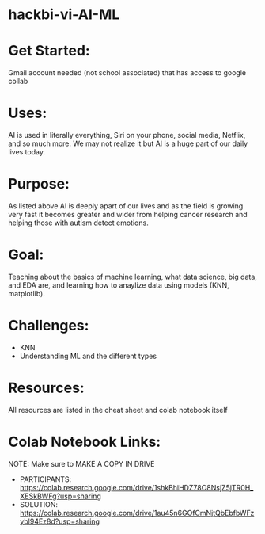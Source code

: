 # hackbi-vi-AI-ML

# Get Started:
Gmail account needed (not school associated) that has access to google collab

# Uses: 
AI is used in literally everything, Siri on your phone, social media, Netflix, and so much more. We may not realize it but AI is a huge part of our daily lives today.

# Purpose: 
 As listed above AI is deeply apart of our lives and as the field is growing very fast it becomes greater and wider from helping cancer research and helping those with autism detect emotions.

# Goal:
Teaching about the basics of machine learning, what data science, big data, and EDA are, and learning how to anaylize data using models (KNN, matplotlib).

# Challenges:
* KNN
* Understanding ML and the different types

# Resources:
All resources are listed in the cheat sheet and colab notebook itself

# Colab Notebook Links:
NOTE: Make sure to MAKE A COPY IN DRIVE
* PARTICIPANTS: https://colab.research.google.com/drive/1shkBhiHDZ78O8NsjZ5jTR0H_XESkBWFg?usp=sharing
* SOLUTION: https://colab.research.google.com/drive/1au45n6GOfCmNjtQbEbfbWFzybl94Ez8d?usp=sharing
